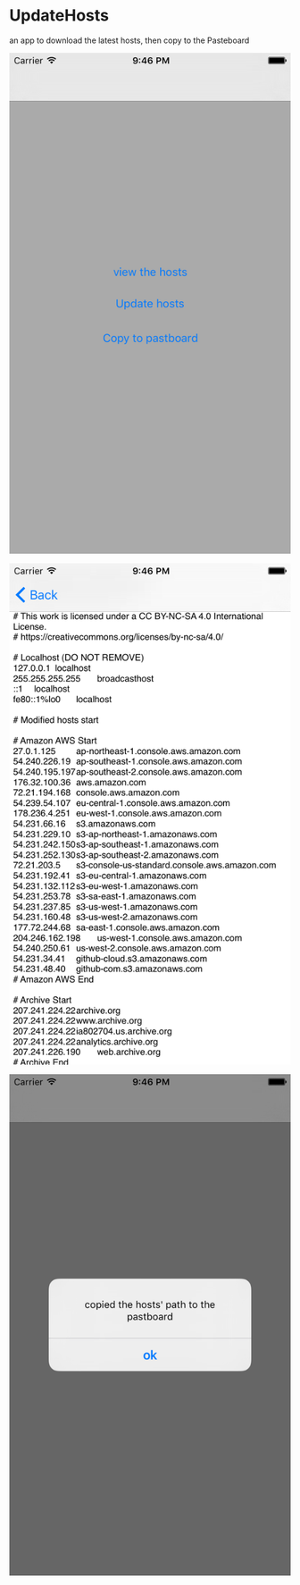 # UpdateHosts
an app to download the latest hosts, then copy to the Pasteboard

![alt tag](https://github.com/michaelmou/UpdateHosts/raw/master/c.png)

![alt tag](https://github.com/michaelmou/UpdateHosts/raw/master/b.png)

![alt tag](https://github.com/michaelmou/UpdateHosts/raw/master/a.png)

